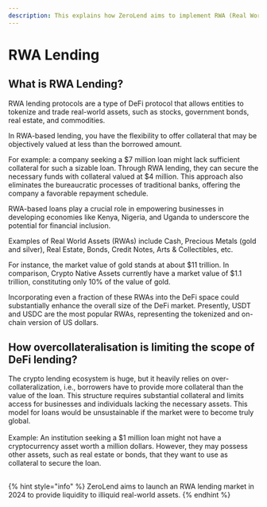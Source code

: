 ```yaml
---
description: This explains how ZeroLend aims to implement RWA (Real World Asset) Lending
---
```


# RWA Lending

## What is RWA Lending?

RWA lending protocols are a type of DeFi protocol that allows entities to tokenize and trade real-world assets, such as stocks, government bonds, real estate, and commodities.

In RWA-based lending, you have the flexibility to offer collateral that may be objectively valued at less than the borrowed amount.&#x20;

For example: a company seeking a $7 million loan might lack sufficient collateral for such a sizable loan. Through RWA lending, they can secure the necessary funds with collateral valued at $4 million. This approach also eliminates the bureaucratic processes of traditional banks, offering the company a favorable repayment schedule.

RWA-based loans play a crucial role in empowering businesses in developing economies like Kenya, Nigeria, and Uganda to underscore the potential for financial inclusion.

Examples of Real World Assets (RWAs) include Cash, Precious Metals (gold and silver), Real Estate, Bonds, Credit Notes, Arts & Collectibles, etc.

For instance, the market value of gold stands at about $11 trillion. In comparison, Crypto Native Assets currently have a market value of $1.1 trillion, constituting only 10% of the value of gold.

Incorporating even a fraction of these RWAs into the DeFi space could substantially enhance the overall size of the DeFi market. Presently, USDT and USDC are the most popular RWAs, representing the tokenized and on-chain version of US dollars.

##

## How overcollateralisation is limiting the scope of DeFi lending?

The crypto lending ecosystem is huge, but it heavily relies on over-collateralization, i.e., borrowers have to provide more collateral than the value of the loan. This structure requires substantial collateral and limits access for businesses and individuals lacking the necessary assets. This model for loans would be unsustainable if the market were to become truly global. \
\
Example: An institution seeking a $1 million loan might not have a cryptocurrency asset worth a million dollars. However, they may possess other assets, such as real estate or bonds, that they want to use as collateral to secure the loan.

##

{% hint style="info" %}
ZeroLend aims to launch an RWA lending market in 2024 to provide liquidity to illiquid real-world assets.
{% endhint %}

